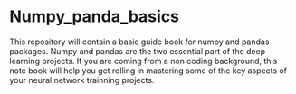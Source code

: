 # Numpy_panda_basics
 This repository will contain a basic guide book for numpy and pandas packages. Numpy and pandas are the two essential part of the deep learning projects. If you are coming from a non coding background, this note book will help you get rolling in mastering some of the key aspects of your neural network trainning projects.

